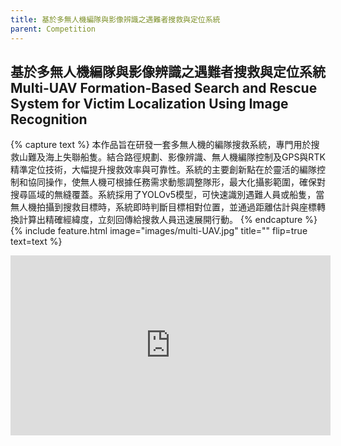 ```yaml
---
title: 基於多無人機編隊與影像辨識之遇難者搜救與定位系統
parent: Competition
---
```


## 基於多無人機編隊與影像辨識之遇難者搜救與定位系統<br>Multi-UAV Formation-Based Search and Rescue System for Victim Localization Using Image Recognition

{% capture text %}
    本作品旨在研發一套多無人機的編隊搜救系統，專門用於搜救山難及海上失聯船隻。結合路徑規劃、影像辨識、無人機編隊控制及GPS與RTK精準定位技術，大幅提升搜救效率與可靠性。系統的主要創新點在於靈活的編隊控制和協同操作，使無人機可根據任務需求動態調整隊形，最大化攝影範圍，確保對搜尋區域的無縫覆蓋。系統採用了YOLOv5模型，可快速識別遇難人員或船隻，當無人機拍攝到搜救目標時，系統即時判斷目標相對位置，並通過距離估計與座標轉換計算出精確經緯度，立刻回傳給搜救人員迅速展開行動。
{% endcapture %}
{%
  include feature.html
  image="images/multi-UAV.jpg"
  title=""
  flip=true
  text=text
%}
<iframe width="512" height="288" src="https://www.youtube.com/watch?v=G6fGhG5sQbs" frameborder="0" allow="accelerometer; autoplay; clipboard-write; encrypted-media; gyroscope; picture-in-picture" allowfullscreen></iframe>
